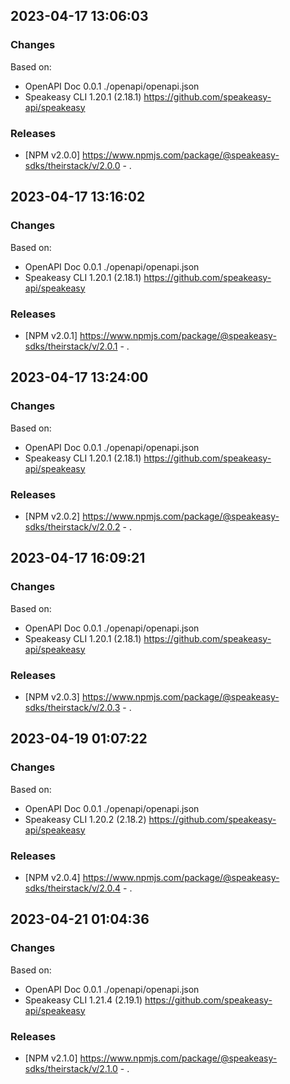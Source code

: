 

## 2023-04-17 13:06:03
### Changes
Based on:
- OpenAPI Doc 0.0.1 ./openapi/openapi.json
- Speakeasy CLI 1.20.1 (2.18.1) https://github.com/speakeasy-api/speakeasy
### Releases
- [NPM v2.0.0] https://www.npmjs.com/package/@speakeasy-sdks/theirstack/v/2.0.0 - .

## 2023-04-17 13:16:02
### Changes
Based on:
- OpenAPI Doc 0.0.1 ./openapi/openapi.json
- Speakeasy CLI 1.20.1 (2.18.1) https://github.com/speakeasy-api/speakeasy
### Releases
- [NPM v2.0.1] https://www.npmjs.com/package/@speakeasy-sdks/theirstack/v/2.0.1 - .

## 2023-04-17 13:24:00
### Changes
Based on:
- OpenAPI Doc 0.0.1 ./openapi/openapi.json
- Speakeasy CLI 1.20.1 (2.18.1) https://github.com/speakeasy-api/speakeasy
### Releases
- [NPM v2.0.2] https://www.npmjs.com/package/@speakeasy-sdks/theirstack/v/2.0.2 - .

## 2023-04-17 16:09:21
### Changes
Based on:
- OpenAPI Doc 0.0.1 ./openapi/openapi.json
- Speakeasy CLI 1.20.1 (2.18.1) https://github.com/speakeasy-api/speakeasy
### Releases
- [NPM v2.0.3] https://www.npmjs.com/package/@speakeasy-sdks/theirstack/v/2.0.3 - .

## 2023-04-19 01:07:22
### Changes
Based on:
- OpenAPI Doc 0.0.1 ./openapi/openapi.json
- Speakeasy CLI 1.20.2 (2.18.2) https://github.com/speakeasy-api/speakeasy
### Releases
- [NPM v2.0.4] https://www.npmjs.com/package/@speakeasy-sdks/theirstack/v/2.0.4 - .

## 2023-04-21 01:04:36
### Changes
Based on:
- OpenAPI Doc 0.0.1 ./openapi/openapi.json
- Speakeasy CLI 1.21.4 (2.19.1) https://github.com/speakeasy-api/speakeasy
### Releases
- [NPM v2.1.0] https://www.npmjs.com/package/@speakeasy-sdks/theirstack/v/2.1.0 - .